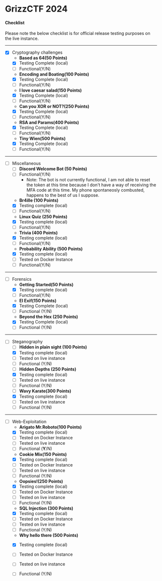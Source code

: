 # GrizzCTF 2024




#### Checklist

Please note the below checklist is for official release testing purposes on the live instance.

---

- [x] Cryptography challenges
    - **Based as 64(50 Points)**
    - [x] Testing Complete (local)
    - [ ] Functional(Y/N)
    - **Encoding and Boating(100 Points)**
    - [x] Testing Complete (local)
    - [ ] Functional(Y/N)
    - **I love caesar salad(150 Points)**
    - [x] Testing Complete (local)
    - [ ] Functional(Y/N)
    - **Can you XOR or NOT?(250 Points)**
    - [x] Testing Complete (local)
    - [ ] Functional(Y/N)
    - **RSA and Params(400 Points)**
    - [x] Testing Complete (local)
    - [ ] Functional(Y/N)
    - **Tiny Wien(500 Points)**
    - [x] Testing Complete (local)
    - [ ] Functional(Y/N)

---

- [ ] Miscellaneous
    - [ ] **Discord Welcome Bot (50 Points)**
    - [ ] Functional(Y/N)
      - Note: The bot is not currently functional, I am not able to reset the token at this time because I don't have a way of receiving the MFA code at this time. My phone spontaneosly combusted, happens to the best of us I suppose. 
    - **Br4ille (100 Points)**
    - [x] Testing complete (local)
    - [ ] Functional(Y/N)
    - **Linux Quiz (250 Points)**
    - [x] Testing complete (local)
    - [ ] Functional(Y/N)
    - **Trivia (400 Points)**
    - [x] Testing complete (local)
    - [ ] Functional(Y/N)
    - **Probability Ability (500 Points)**
    - [x] Testing complete (local)
    - [ ] Tested on Docker Instance
    - [ ] Functional(Y/N)

---
    
- [ ] Forensics
    - **Getting Started(50 Points)**
    - [x] Testing complete (local)
    - [ ] Functional(Y/N)
    - **El Exif(150 Points)**
    - [x] Testing Complete (local)
    - [ ] Functional (Y/N)
    - **Beyond the Hex (250 Points)**
    - [x] Testing Complete (local)
    - [ ] Functional (Y/N)

---

- [ ] Steganography
    - [ ] **Hidden in plain sight (100 Points)**
    - [x] Testing complete (local)
    - [ ] Tested on live instance
    - [ ] Functional (Y/N)
    - [ ] **Hidden Depths (250 Points)**
    - [x] Testing complete (local)
    - [ ] Tested on live instance
    - [ ] Functional (Y/N)
    - [ ] **Wavy Karate(300 Points)**
    - [x] Testing complete (local)
    - [ ] Tested on live instance
    - [ ] Functional (Y/N)

---

- [ ] Web-Exploitation
    - **Arigato Mr.Roboto(100 Points)**
    - [x] Testing complete (local)
    - [ ] Tested on Docker Instance
    - [ ] Tested on live instance
    - [ ] Functional (**Y**/N)
    - **Cookie Mix(150 Points)**
    - [x] Testing complete (local)
    - [ ] Tested on Docker Instance
    - [ ] Tested on live instance
    - [ ] Functional (Y/N)
    - **Oopsies!(250 Points)**
    - [x] Testing complete (local)
    - [ ] Tested on Docker Instance
    - [ ] Tested on live instance
    - [ ] Functional (Y/N)
    - **SQL Injection (300 Points)**
    - [x] Testing complete (local)
    - [ ] Tested on Docker Instance
    - [ ] Tested on live instance
    - [ ] Functional (Y/N)
    - **Why hello there (500 Points)**
    - [x] Testing complete (local)
    - [ ] Tested on Docker Instance
    - [ ] Tested on live instance
    - [ ] Functional (Y/N)
    

